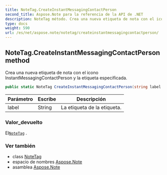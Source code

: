 ```yaml
---
title: NoteTag.CreateInstantMessagingContactPerson
second_title: Aspose.Note para la referencia de la API de .NET
description: NoteTag método. Crea una nueva etiqueta de nota con el icono InstantMessagingContactPerson y la etiqueta especificada.
type: docs
weight: 590
url: /es/net/aspose.note/notetag/createinstantmessagingcontactperson/
---
```

## NoteTag.CreateInstantMessagingContactPerson method

Crea una nueva etiqueta de nota con el icono InstantMessagingContactPerson y la etiqueta especificada.

```csharp
public static NoteTag CreateInstantMessagingContactPerson(string label = "")
```

| Parámetro | Escribe | Descripción |
| --- | --- | --- |
| label | String | La etiqueta de la etiqueta. |

### Valor_devuelto

El[`NoteTag`](../) .

### Ver también

* class [NoteTag](../)
* espacio de nombres [Aspose.Note](../../notetag/)
* asamblea [Aspose.Note](../../../)


